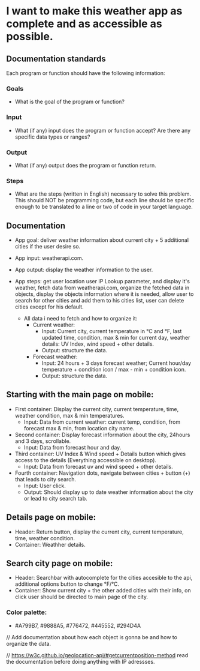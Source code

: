 # I want to make this weather app as complete and as accessible as possible.

## Documentation standards

Each program or function should have the following information:

### Goals

- What is the goal of the program or function?

### Input

- What (if any) input does the program or function accept?
  Are there any specific data types or ranges?

### Output

- What (if any) output does the program or function return.

### Steps
- What are the steps (written in English) necessary to solve
  this problem. This should NOT be programming code, but each line
  should be specific enough to be translated to a line or two of code
  in your target language.

## Documentation

- App goal: deliver weather information about current city + 5 additional cities if the user desire so.
- App input: weatherapi.com.
- App output: display the weather information to the user.
- App steps: get user location user IP Lookup parameter,
  and display it's weather, fetch data from weatherapi.com,
  organize the fetched data in objects, display the objects information where it is needed,
  allow user to search for other cities and add them to his cities list,
  user can delete cities except for his default.

  - All data i need to fetch and how to organize it:
      - Current weather:
          - Input: Current city, current temperature in °C and °F, last updated time, condition, max & min for current day,
          weather details: UV Index, wind speed + other details.
          - Output: structure the data.
      - Forecast weather:
          - Input: 24 hours + 3 days forecast weather; Current hour/day temperature + condition icon / max - min + condition icon.
          - Output: structure the data.

## Starting with the main page on mobile:
- First container: Display the current city, current temperature, time, weather condition, max & min temperatures.
    - Input: Data from current weather: current temp, condition, from forecast max & min, from location city name.
- Second container: Display forecast information about the city, 24hours and 3 days, scrollable.
    - Input: Data from forecast hour and day.
- Third container: UV Index & Wind speed + Details button which gives access to the details (Everything accessible on desktop).
    - Input: Data from forecast uv and wind speed + other details.
- Fourth container: Navigation dots, navigate between cities + button (+) that leads to city search.
    - Input: User click.
    - Output: Should display up to date weather information about the city or lead to city search tab.

## Details page on mobile:
- Header: Return button, display the current city, current temperature, time, weather condition.
- Container: Weathher details.

## Search city page on mobile:
- Header: Searchbar with autocomplete for the cities accesible to the api, additional options button to change °F/°C.
- Container: Show current city + the other added cities with their info, on click user should be directed to main page of the city.

### Color palette:
- #A799B7, #9888A5, #776472, #445552, #294D4A



// Add documentation about how each object is gonna be and how to organize the data.

// https://w3c.github.io/geolocation-api/#getcurrentposition-method read the documentation before doing anything with IP adressses.